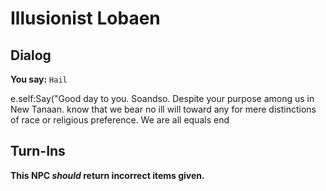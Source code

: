 # Illusionist Lobaen
## Dialog

**You say:** `Hail`



e.self:Say("Good day to you. Soandso. Despite your purpose among us in New Tanaan. know that we bear no ill will toward any for mere distinctions of race or religious preference. We are all equals 
end

## Turn-Ins



**This NPC *should* return incorrect items given.**





